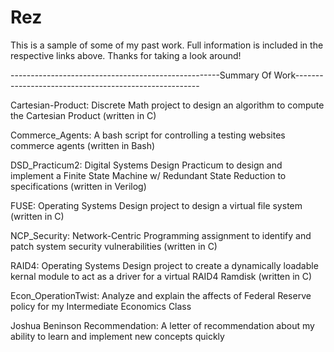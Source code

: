 Rez
===

This is a sample of some of my past work.
Full information is included in the respective links above.
Thanks for taking a look around!



----------------------------------------------------Summary Of Work------------------------------------------------------

Cartesian-Product: Discrete Math project to design an algorithm to compute the Cartesian Product (written in C)

Commerce_Agents: A bash script for controlling a testing websites commerce agents (written in Bash)

DSD_Practicum2: Digital Systems Design Practicum to design and implement a Finite State Machine w/ Redundant 
State Reduction to specifications (written in Verilog)

FUSE: Operating Systems Design project to design a virtual file system (written in C)

NCP_Security: Network-Centric Programming assignment to identify and patch system security vulnerabilities (written in C)

RAID4: Operating Systems Design project to create a dynamically loadable kernal module to act as a driver for
a virtual RAID4 Ramdisk (written in C)

Econ_OperationTwist: Analyze and explain the affects of Federal Reserve policy for my Intermediate Economics Class

Joshua Beninson Recommendation: A letter of recommendation about my ability to  learn and implement new concepts quickly
